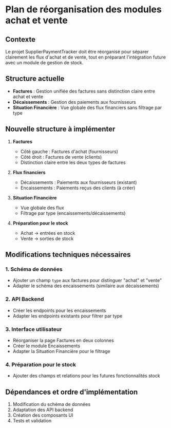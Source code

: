 # Plan de réorganisation des modules achat et vente

## Contexte
Le projet SupplierPaymentTracker doit être réorganisé pour séparer clairement les flux d'achat et de vente, tout en préparant l'intégration future avec un module de gestion de stock.

## Structure actuelle
- **Factures** : Gestion unifiée des factures sans distinction claire entre achat et vente
- **Décaissements** : Gestion des paiements aux fournisseurs
- **Situation Financière** : Vue globale des flux financiers sans filtrage par type

## Nouvelle structure à implémenter
1. **Factures**
   - Côté gauche : Factures d'achat (fournisseurs)
   - Côté droit : Factures de vente (clients)
   - Distinction claire entre les deux types de factures

2. **Flux financiers**
   - Décaissements : Paiements aux fournisseurs (existant)
   - Encaissements : Paiements reçus des clients (à créer)

3. **Situation Financière**
   - Vue globale des flux
   - Filtrage par type (encaissements/décaissements)

4. **Préparation pour le stock**
   - Achat → entrées en stock
   - Vente → sorties de stock

## Modifications techniques nécessaires

### 1. Schéma de données
- Ajouter un champ `type` aux factures pour distinguer "achat" et "vente"
- Adapter le schéma des encaissements (similaire aux décaissements)

### 2. API Backend
- Créer les endpoints pour les encaissements
- Adapter les endpoints existants pour filtrer par type

### 3. Interface utilisateur
- Réorganiser la page Factures en deux colonnes
- Créer le module Encaissements
- Adapter la Situation Financière pour le filtrage

### 4. Préparation pour le stock
- Ajouter des champs et relations pour les futures fonctionnalités stock

## Dépendances et ordre d'implémentation
1. Modification du schéma de données
2. Adaptation des API backend
3. Création des composants UI
4. Tests et validation
